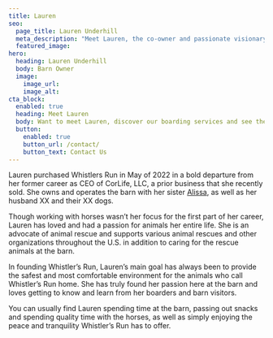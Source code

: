 ```yaml
---
title: Lauren
seo:
  page_title: Lauren Underhill
  meta_description: "Meet Lauren, the co-owner and passionate visionary behind Whistler’s Run and Rescue—offering horse boarding and private tours in De Pere, WI."
  featured_image:
hero:
  heading: Lauren Underhill
  body: Barn Owner
  image:
    image_url:
    image_alt:
cta_block:
  enabled: true
  heading: Meet Lauren
  body: Want to meet Lauren, discover our boarding services and see the beauty of Whistler’s Run for yourself? Contact us today!
  button:
    enabled: true
    button_url: /contact/
    button_text: Contact Us
---
```


Lauren purchased Whistlers Run in May of 2022 in a bold departure from her former career as CEO of CorLife, LLC, a prior business that she recently sold. She owns and operates the barn with her sister [Alissa](/about/alissa/), as well as her husband XX and their XX dogs.

Though working with horses wasn’t her focus for the first part of her career, Lauren has loved and had a passion for animals her entire life. She is an advocate of animal rescue and supports various animal rescues and other organizations throughout the U.S. in addition to caring for the rescue animals at the barn.

In founding Whistler’s Run, Lauren’s main goal has always been to provide the safest and most comfortable environment for the animals who call Whistler’s Run home. She has truly found her passion here at the barn and loves getting to know and learn from her boarders and barn visitors.

You can usually find Lauren spending time at the barn, passing out snacks and spending quality time with the horses, as well as simply enjoying the peace and tranquility Whistler’s Run has to offer.
